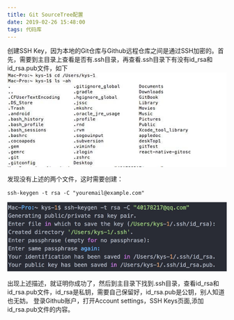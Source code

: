 ```yaml
---
title: Git SourceTree配置
date: 2019-02-26 15:48:00
tags: 代码库
---
```


创建SSH Key，因为本地的Git仓库与Github远程仓库之间是通过SSH加密的。首先，需要到主目录上查看是否有.ssh目录，再查看.ssh目录下有没有id_rsa和id_rsa.pub文件，如下
![查找.ssh目录](https://raw.githubusercontent.com/Gsl201600/PicGoImg/master/img/2018.06.27.01.jpg)

发现没有上述的两个文件，这时需要创建：
```
ssh-keygen -t rsa -C "youremail@example.com"
```

![](https://raw.githubusercontent.com/Gsl201600/PicGoImg/master/img/2018.06.27.02.png)

出现上述描述，就证明你成功了，然后到主目录下找到.ssh目录，查看id_rsa和id_rsa.pub文件，id_rsa是私钥，需要自己保留好，id_rsa.pub是公钥，别人知道也无妨。
登录Github账户，打开Account settings，SSH Keys页面,添加id_rsa.pub文件的内容。
